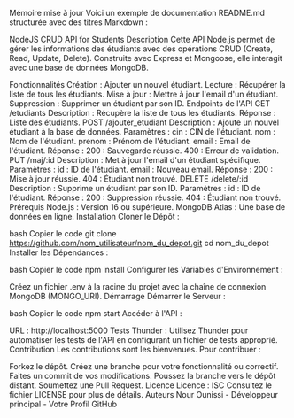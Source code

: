 
Mémoire mise à jour
Voici un exemple de documentation README.md structurée avec des titres Markdown :

NodeJS CRUD API for Students
Description
Cette API Node.js permet de gérer les informations des étudiants avec des opérations CRUD (Create, Read, Update, Delete). Construite avec Express et Mongoose, elle interagit avec une base de données MongoDB.

Fonctionnalités
Création : Ajouter un nouvel étudiant.
Lecture : Récupérer la liste de tous les étudiants.
Mise à jour : Mettre à jour l'email d'un étudiant.
Suppression : Supprimer un étudiant par son ID.
Endpoints de l'API
GET /etudiants
Description : Récupère la liste de tous les étudiants.
Réponse : Liste des étudiants.
POST /ajouter_etudiant
Description : Ajoute un nouvel étudiant à la base de données.
Paramètres :
cin : CIN de l'étudiant.
nom : Nom de l'étudiant.
prenom : Prénom de l'étudiant.
email : Email de l'étudiant.
Réponse :
200 : Sauvegarde réussie.
400 : Erreur de validation.
PUT /maj/:id
Description : Met à jour l'email d'un étudiant spécifique.
Paramètres :
id : ID de l'étudiant.
email : Nouveau email.
Réponse :
200 : Mise à jour réussie.
404 : Étudiant non trouvé.
DELETE /delete/:id
Description : Supprime un étudiant par son ID.
Paramètres :
id : ID de l'étudiant.
Réponse :
200 : Suppression réussie.
404 : Étudiant non trouvé.
Prérequis
Node.js : Version 16 ou supérieure.
MongoDB Atlas : Une base de données en ligne.
Installation
Cloner le Dépôt :

bash
Copier le code
git clone https://github.com/nom_utilisateur/nom_du_depot.git
cd nom_du_depot
Installer les Dépendances :

bash
Copier le code
npm install
Configurer les Variables d'Environnement :

Créez un fichier .env à la racine du projet avec la chaîne de connexion MongoDB (MONGO_URI).
Démarrage
Démarrer le Serveur :

bash
Copier le code
npm start
Accéder à l'API :

URL : http://localhost:5000
Tests
Thunder : Utilisez Thunder pour automatiser les tests de l'API en configurant un fichier de tests approprié.
Contribution
Les contributions sont les bienvenues. Pour contribuer :

Forkez le dépôt.
Créez une branche pour votre fonctionnalité ou correctif.
Faites un commit de vos modifications.
Poussez la branche vers le dépôt distant.
Soumettez une Pull Request.
Licence
Licence : ISC
Consultez le fichier LICENSE pour plus de détails.
Auteurs
Nour Ounissi - Développeur principal - Votre Profil GitHub
